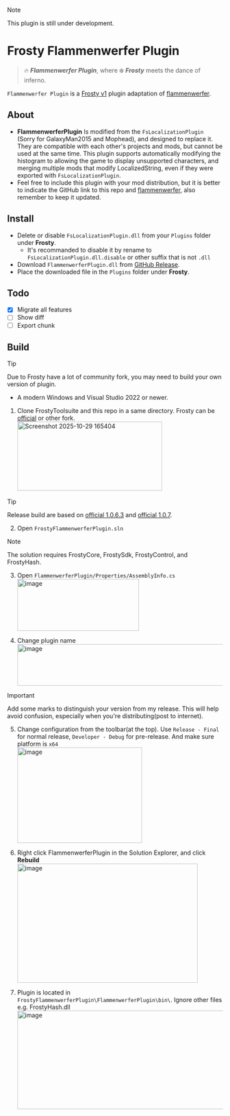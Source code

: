 > [!NOTE]
> This plugin is still under development.  
  
  
# Frosty Flammenwerfer Plugin
> 🔥 ***Flammenwerfer Plugin***, where ❄️ ***Frosty*** meets the dance of inferno.

`Flammenwerfer Plugin` is a [Frosty v1](https://github.com/CadeEvs/FrostyToolsuite) plugin adaptation of [flammenwerfer](https://github.com/BF1CHS/flammenwerfer/).

## About
- **FlammenwerferPlugin** Is modified from the `FsLocalizationPlugin` (Sorry for GalaxyMan2015 and Mophead), and designed to replace it. They are compatible with each other's projects and mods, but cannot be used at the same time. This plugin supports automatically modifying the histogram to allowing the game to display unsupported characters, and merging multiple mods that modify LocalizedString, even if they were exported with `FsLocalizationPlugin`.
- Feel free to include this plugin with your mod distribution, but it is better to indicate the GitHub link to this repo and [flammenwerfer](https://github.com/BF1CHS/flammenwerfer/), also remember to keep it updated.

## Install
- Delete or disable `FsLocalizationPlugin.dll` from your `Plugins` folder under **Frosty**.
  - It's recommanded to disable it by rename to `FsLocalizationPlugin.dll.disable` or other suffix that is not `.dll`
- Download `FlammenwerferPlugin.dll` from [GitHub Release](https://github.com/shoushou1106/FrostyFlammenwerferPlugin/releases).
- Place the downloaded file in the `Plugins` folder under **Frosty**.

## Todo
- [x] Migrate all features
- [ ] Show diff
- [ ] Export chunk

## Build
> [!TIP]
> Due to Frosty have a lot of community fork, you may need to build your own version of plugin.

- A modern Windows and Visual Studio 2022 or newer.
1. Clone FrostyToolsuite and this repo in a same directory. Frosty can be [official](https://github.com/CadeEvs/FrostyToolsuite) or other fork.<br><img width="338" height="161" alt="Screenshot 2025-10-29 165404" src="https://github.com/user-attachments/assets/e14bcc7e-78be-458b-84ca-dfb9f951928d" />

> [!TIP]
> Release build are based on [official 1.0.6.3](https://github.com/CadeEvs/FrostyToolsuite/tree/1.0.6.3) and [official 1.0.7](https://github.com/CadeEvs/FrostyToolsuite/tree/1.0.7).

2. Open `FrostyFlammenwerferPlugin.sln`

> [!NOTE]
> The solution requires FrostyCore, FrostySdk, FrostyControl, and FrostyHash.

3. Open `FlammenwerferPlugin/Properties/AssemblyInfo.cs`<br><img width="284" height="121" alt="image" src="https://github.com/user-attachments/assets/fe3a83a0-18cd-40e7-b1d9-c9c876ef8ded" />

4. Change plugin name<br><img width="843" height="97" alt="image" src="https://github.com/user-attachments/assets/768471c6-d9f7-495a-aa92-1c7539b7e22d" />

> [!IMPORTANT]
> Add some marks to distinguish your version from my release. This will help avoid confusion, especially when you're distributing(post to internet).

5. Change configuration from the toolbar(at the top). Use `Release - Final` for normal release, `Developer - Debug` for pre-release. And make sure platform is `x64`<br><img width="291" height="223" alt="image" src="https://github.com/user-attachments/assets/225875ef-d5c2-469d-b84e-aca02befafb6" />

6. Right click FlammenwerferPlugin in the Solution Explorer, and click **Rebuild** <br><img width="421" height="278" alt="image" src="https://github.com/user-attachments/assets/a549fba5-2ff7-49ac-96b2-4f75c9aa449d" />

7. Plugin is located in `FrostyFlammenwerferPlugin\FlammenwerferPlugin\bin\`. Ignore other files e.g. FrostyHash.dll<br><img width="531" height="230" alt="image" src="https://github.com/user-attachments/assets/3c286c81-6036-4576-95fe-f30a4f9f8440" />



